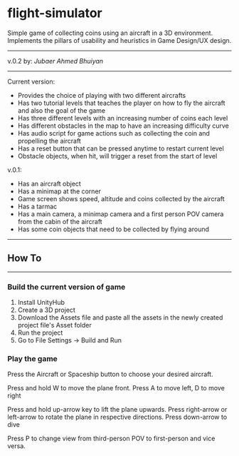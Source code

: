 # flight-simulator

Simple game of collecting coins using an aircraft in a 3D environment. Implements the pillars
of usability and heuristics in Game Design/UX design.

-----------------------

v.0.2
by: _Jubaer Ahmed Bhuiyan_

------------------------

Current version:
- Provides the choice of playing with two different aircrafts
- Has two tutorial levels that teaches the player on how to fly the aircraft and also the goal of the game
- Has three different levels with an increasing number of coins each level
- Has different obstacles in the map to have an increasing difficulty curve
- Has audio script for game actions such as collecting the coin and propelling the aircraft
- Has a reset button that can be pressed anytime to restart current level
- Obstacle objects, when hit, will trigger a reset from the start of level


v.0.1:
- Has an aircraft object
- Has a minimap at the corner
- Game screen shows speed, altitude and coins collected by the aircraft
- Has a tarmac
- Has a main camera, a minimap camera and a first person POV camera from the cabin of the aircraft
- Has some coin objects that need to be collected by flying around


--------------------------

## How To

--------------------------
### Build the current version of game

1. Install UnityHub
2. Create a 3D project
3. Download the Assets file and paste all the assets in the newly created project file's Asset folder
4. Run the project
5. Go to File Settings -> Build and Run

### Play the game

Press the Aircraft or Spaceship button to choose your desired aircraft.

Press and hold W to move the plane front. Press A to move left, D to move right

Press and hold up-arrow key to lift the plane upwards. Press right-arrow or left-arrow to rotate the plane in respective directions. Press down-arrow to dive

Press P to change view from third-person POV to first-person and vice versa.
